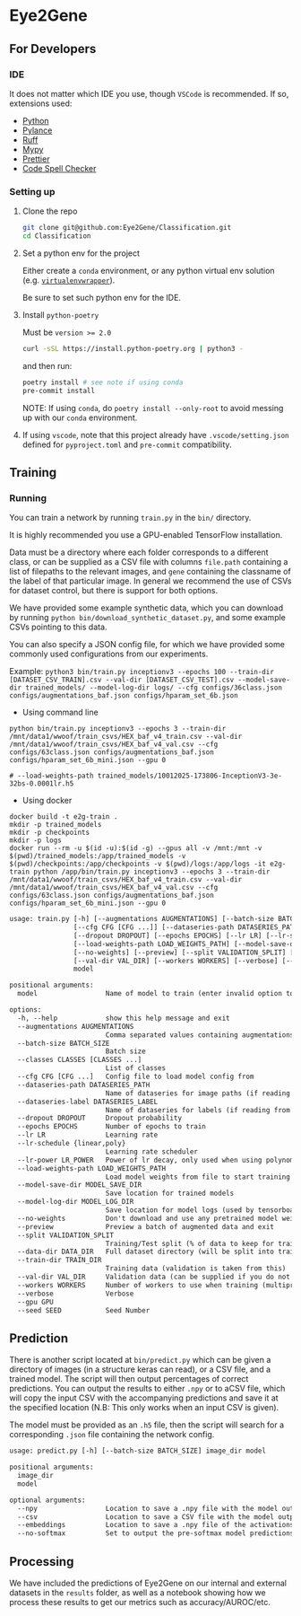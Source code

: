 # Eye2Gene

## For Developers

### IDE

It does not matter which IDE you use, though `VSCode` is recommended.
If so, extensions used:

- [Python](https://marketplace.visualstudio.com/items?itemName=ms-python.python)
- [Pylance](https://marketplace.visualstudio.com/items?itemName=ms-python.vscode-pylance)
- [Ruff](https://marketplace.visualstudio.com/items?itemName=charliermarsh.ruff)
- [Mypy](https://marketplace.visualstudio.com/items?itemName=ms-python.mypy-type-checker)
- [Prettier](https://marketplace.visualstudio.com/items?itemName=esbenp.prettier-vscode)
- [Code Spell Checker](https://marketplace.visualstudio.com/items?itemName=streetsidesoftware.code-spell-checker)

### Setting up

1. Clone the repo

   ```bash
   git clone git@github.com:Eye2Gene/Classification.git
   cd Classification
   ```

2. Set a python env for the project

   Either create a `conda` environment, or any python virtual env solution (e.g. [`virtualenvwrapper`](https://virtualenvwrapper.readthedocs.io/en/latest/)).

   Be sure to set such python env for the IDE.

3. Install `python-poetry`

   Must be `version >= 2.0`

   ```bash
   curl -sSL https://install.python-poetry.org | python3 -
   ```

   and then run:

   ```bash
   poetry install # see note if using conda
   pre-commit install
   ```

   NOTE: If using `conda`, do `poetry install --only-root` to avoid messing up with our `conda` environment.

4. If using `vscode`, note that this project already have `.vscode/setting.json` defined for `pyproject.toml` and `pre-commit` compatibility.

## Training

### Running

You can train a network by running `train.py` in the `bin/` directory.

It is highly recommended you use a GPU-enabled TensorFlow installation.

Data must be a directory where each folder corresponds to a different class, or can be supplied as a CSV file with columns `file.path` containing a list of filepaths to the relevant images, and `gene` containing the classname of the label of that particular image. In general we recommend the use of CSVs for dataset control, but there is support for both options.

We have provided some example synthetic data, which you can download by running `python bin/download_synthetic_dataset.py`, and some example CSVs pointing to this data.

You can also specify a JSON config file, for which we have provided some commonly used configurations from our experiments.

Example:
`python3 bin/train.py inceptionv3 --epochs 100 --train-dir [DATASET_CSV_TRAIN].csv --val-dir [DATASET_CSV_TEST].csv --model-save-dir trained_models/ --model-log-dir logs/ --cfg configs/36class.json configs/augmentations_baf.json configs/hparam_set_6b.json`

- Using command line

```shell
python bin/train.py inceptionv3 --epochs 3 --train-dir /mnt/data1/wwoof/train_csvs/HEX_baf_v4_train.csv --val-dir /mnt/data1/wwoof/train_csvs/HEX_baf_v4_val.csv --cfg configs/63class.json configs/augmentations_baf.json configs/hparam_set_6b_mini.json --gpu 0

# --load-weights-path trained_models/10012025-173806-InceptionV3-3e-32bs-0.0001lr.h5
```

- Using docker

```shell
docker build -t e2g-train .
mkdir -p trained_models
mkdir -p checkpoints
mkdir -p logs
docker run --rm -u $(id -u):$(id -g) --gpus all -v /mnt:/mnt -v $(pwd)/trained_models:/app/trained_models -v $(pwd)/checkpoints:/app/checkpoints -v $(pwd)/logs:/app/logs -it e2g-train python /app/bin/train.py inceptionv3 --epochs 3 --train-dir /mnt/data1/wwoof/train_csvs/HEX_baf_v4_train.csv --val-dir /mnt/data1/wwoof/train_csvs/HEX_baf_v4_val.csv --cfg configs/63class.json configs/augmentations_baf.json configs/hparam_set_6b_mini.json --gpu 0
```

```txt
usage: train.py [-h] [--augmentations AUGMENTATIONS] [--batch-size BATCH_SIZE] [--classes CLASSES [CLASSES ...]]
                [--cfg CFG [CFG ...]] [--dataseries-path DATASERIES_PATH] [--dataseries-label DATASERIES_LABEL]
                [--dropout DROPOUT] [--epochs EPOCHS] [--lr LR] [--lr-schedule {linear,poly}] [--lr-power LR_POWER]
                [--load-weights-path LOAD_WEIGHTS_PATH] [--model-save-dir MODEL_SAVE_DIR] [--model-log-dir MODEL_LOG_DIR]
                [--no-weights] [--preview] [--split VALIDATION_SPLIT] [--data-dir DATA_DIR] [--train-dir TRAIN_DIR]
                [--val-dir VAL_DIR] [--workers WORKERS] [--verbose] [--gpu GPU] [--seed SEED]
                model

positional arguments:
  model                 Name of model to train (enter invalid option to list)

options:
  -h, --help            show this help message and exit
  --augmentations AUGMENTATIONS
                        Comma separated values containing augmentations e.g horizontal_flip=True,zoom=0.3
  --batch-size BATCH_SIZE
                        Batch size
  --classes CLASSES [CLASSES ...]
                        List of classes
  --cfg CFG [CFG ...]   Config file to load model config from
  --dataseries-path DATASERIES_PATH
                        Name of dataseries for image paths (if reading from csv)
  --dataseries-label DATASERIES_LABEL
                        Name of dataseries for labels (if reading from csv)
  --dropout DROPOUT     Dropout probability
  --epochs EPOCHS       Number of epochs to train
  --lr LR               Learning rate
  --lr-schedule {linear,poly}
                        Learning rate scheduler
  --lr-power LR_POWER   Power of lr decay, only used when using polynomial learning rate scheduler
  --load-weights-path LOAD_WEIGHTS_PATH
                        Load model weights from file to start training from
  --model-save-dir MODEL_SAVE_DIR
                        Save location for trained models
  --model-log-dir MODEL_LOG_DIR
                        Save location for model logs (used by tensorboard)
  --no-weights          Don't download and use any pretrained model weights, random init
  --preview             Preview a batch of augmented data and exit
  --split VALIDATION_SPLIT
                        Training/Test split (% of data to keep for training, will be halved for validation and testing)
  --data-dir DATA_DIR   Full dataset directory (will be split into train/val/test)
  --train-dir TRAIN_DIR
                        Training data (validation is taken from this)
  --val-dir VAL_DIR     Validation data (can be supplied if you do not want it taken from training data
  --workers WORKERS     Number of workers to use when training (multiprocessing)
  --verbose             Verbose
  --gpu GPU
  --seed SEED           Seed Number
```

## Prediction

There is another script located at `bin/predict.py` which can be given a directory of images (in a structure keras can read), or a CSV file, and a trained model. The script will then output percentages of correct predictions. You can output the results to either `.npy` or to aCSV file, which will copy the input CSV with the accompanying predictions and save it at the specified location (N.B: This only works when an input CSV is given).

The model must be provided as an `.h5` file, then the script will search for a corresponding `.json` file containing the network config.

```txt
usage: predict.py [-h] [--batch-size BATCH_SIZE] image_dir model

positional arguments:
  image_dir
  model

optional arguments:
  --npy                 Location to save a .npy file with the model outputs
  --csv                 Location to save a CSV file with the model outputs
  --embeddings          Location to save a .npy file of the activations of the penultimate model layer
  --no-softmax          Set to output the pre-softmax model predictions instead
```

## Processing

We have included the predictions of Eye2Gene on our internal and external datasets in the `results` folder, as well as a notebook showing how we process these results to get our metrics such as accuracy/AUROC/etc.
